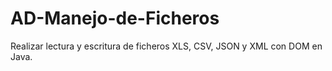 # AD-Manejo-de-Ficheros
Realizar lectura y escritura de ficheros XLS, CSV, JSON y XML con DOM en Java.
